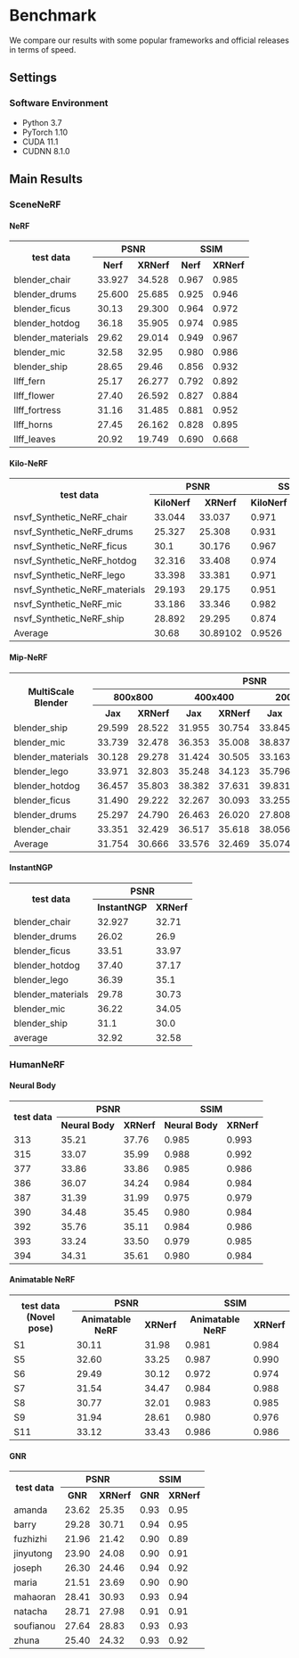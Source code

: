 # Benchmark

We compare our results with some popular frameworks and official releases in terms of speed.

## Settings

### Software Environment

- Python 3.7
- PyTorch 1.10
- CUDA 11.1
- CUDNN 8.1.0

## Main Results

### SceneNeRF

#### NeRF

<table>
	<tr>
	    <th rowspan="2">test data</th>
        <th colspan="2">PSNR</th>
        <th colspan="2">SSIM</th>
	</tr >
	<tr>
	    <th>Nerf</th>
	    <th>XRNerf</th>
	    <th>Nerf</th>
	    <th>XRNerf</th>
	</tr >
	<tr >
	    <td>blender_chair</td>
        <td>33.927</td> <td>34.528</td> <td>0.967</td> <td>0.985</td>
	</tr>
	<tr >
	    <td>blender_drums</td>
        <td>25.600</td> <td>25.685</td> <td>0.925</td> <td>0.946</td>
	</tr>    
	<tr >
	    <td>blender_ficus</td>
        <td>30.13</td> <td>29.300</td> <td>0.964</td> <td>0.972</td>
	</tr>    
	<tr >
	    <td>blender_hotdog</td>
        <td>36.18</td> <td>	35.905</td> <td>0.974</td> <td>0.985</td>
	</tr>
	<tr >
	    <td>blender_materials</td>
        <td>29.62</td> <td>	29.014</td> <td>0.949</td> <td>0.967</td>
	</tr>
	<tr >
	    <td>blender_mic</td>
        <td>32.58</td> <td>32.95</td> <td>0.980</td> <td>0.986</td>
	</tr>
	<tr >
	    <td>blender_ship</td>
        <td>28.65</td> <td>29.46</td> <td>0.856</td> <td>0.932</td>
	</tr>
	<tr >
	    <td>llff_fern</td>
        <td>25.17</td> <td>26.277</td> <td>0.792</td> <td>0.892</td>
	</tr>
	<tr >
	    <td>llff_flower</td>
        <td>27.40</td> <td>26.592</td> <td>0.827</td> <td>0.884</td>
	</tr>
	<tr >
	    <td>llff_fortress</td>
        <td>31.16</td> <td>31.485</td> <td>0.881</td> <td>0.952</td>
	</tr>
	<tr >
	    <td>llff_horns</td>
        <td>27.45</td> <td>26.162</td> <td>0.828</td> <td>0.895</td>
	</tr>
	<tr >
	    <td>llff_leaves</td>
        <td>20.92</td> <td>19.749</td> <td>0.690</td> <td>0.668</td>
	</tr>

</table>


#### Kilo-NeRF

<table>
	<tr>
	    <th rowspan="2">test data</th>
        <th colspan="2">PSNR</th>
        <th colspan="2">SSIM</th>
        <th colspan="2">elapsed_time(ms)</th>
	</tr >
	<tr>
	    <th>KiloNerf</th>
	    <th>XRNerf</th>
	    <th>KiloNerf</th>
	    <th>XRNerf</th>
	    <th>KiloNerf</th>
	    <th>XRNerf</th>        
	</tr >
	<tr >
	    <td>nsvf_Synthetic_NeRF_chair</td>
        <td>33.044</td> <td>33.037</td> <td>0.971</td> <td>0.979</td> <td>384.98</td> <td>407.78</td>
	</tr>
	<tr >
	    <td>nsvf_Synthetic_NeRF_drums</td>
        <td>25.327</td> <td>25.308</td> <td>0.931</td> <td>0.949</td> <td>413.03</td> <td>353.62</td>
	</tr>    
	<tr >
	    <td>nsvf_Synthetic_NeRF_ficus</td>
        <td>30.1</td> <td>30.176</td> <td>0.967</td> <td>0.975</td> <td>351.04</td> <td>337.22</td>
	</tr>    
	<tr >
	    <td>nsvf_Synthetic_NeRF_hotdog</td>
        <td>32.316</td> <td>33.408</td> <td>0.974</td> <td>0.986</td> <td>484.22</td> <td>491.49</td>
	</tr>
	<tr >
	    <td>nsvf_Synthetic_NeRF_lego</td>
        <td>33.398</td> <td>33.381</td> <td>0.971</td> <td>0.982</td> <td>379.1</td> <td>365.16</td>
	</tr>
	<tr >
	    <td>nsvf_Synthetic_NeRF_materials</td>
        <td>29.193</td> <td>29.175</td> <td>0.951</td> <td>0.966</td> <td>380.28</td> <td>358.57</td>
	</tr>
	<tr >
	    <td>nsvf_Synthetic_NeRF_mic</td>
        <td>33.186</td> <td>33.346</td> <td>0.982</td> <td>0.987</td> <td>370.31</td> <td>346.71</td>
	</tr>
	<tr >
	    <td>nsvf_Synthetic_NeRF_ship</td>
        <td>28.892</td> <td>29.295</td> <td>0.874</td> <td>0.933</td> <td>491.92</td> <td>488.35</td>
	</tr>
	<tr >
	    <td>Average</td>
        <td>30.68</td> <td>30.89102</td> <td>0.9526</td> <td>0.9697</td> <td>406.86</td> <td>393.61</td>
	</tr>

</table>

#### Mip-NeRF

<table>
	<tr>
	    <th rowspan="3">MultiScale Blender</th>
        <th align="center" colspan="8">PSNR</th>
	</tr >
	<tr>
	    <th align="center" colspan="2">800x800</th>
	    <th align="center" colspan="2">400x400</th>
	    <th align="center" colspan="2">200x200</th>
	    <th align="center" colspan="2">100x100</th>     
	</tr >    
	<tr>
	    <th>Jax</th>
	    <th>XRNerf</th>
	    <th>Jax</th>
	    <th>XRNerf</th>
	    <th>Jax</th>
	    <th>XRNerf</th>        
	    <th>Jax</th>
	    <th>XRNerf</th>          
	</tr >
	<tr >
	    <td>blender_ship</td>
        <td>29.599</td> <td>28.522</td> <td>31.955</td> <td>30.754</td> <td>33.845</td> <td>32.848</td> <td>34.868</td> <td>33.754</td>
	</tr>
	<tr >
	    <td>blender_mic</td>
        <td>33.739</td> <td>32.478</td> <td>36.353</td> <td>35.008</td> <td>38.837</td> <td>37.958</td> <td>39.011</td> <td>38.064</td>
	</tr>    
	<tr >
	    <td>blender_materials</td>
        <td>30.128</td> <td>29.278</td> <td>31.424</td> <td>30.505</td> <td>33.163</td> <td>32.192</td> <td>34.174</td> <td>33.122</td>
	</tr>    
	<tr >
	    <td>blender_lego</td>
        <td>33.971</td> <td>32.803</td> <td>35.248</td> <td>34.123</td> <td>35.796</td> <td>34.848</td> <td>35.223</td> <td>34.382</td>
	</tr>
	<tr >
	    <td>blender_hotdog</td>
        <td>36.457</td> <td>35.803</td> <td>38.382</td> <td>37.631</td> <td>39.831</td> <td>39.096</td> <td>39.935</td> <td>39.038</td>
	</tr>
	<tr >
	    <td>blender_ficus</td>
        <td>31.490</td> <td>29.222</td> <td>32.267</td> <td>30.093</td> <td>33.255</td> <td>31.655</td> <td>33.606</td> <td>31.785</td>
	</tr>
	<tr >
	    <td>blender_drums</td>
        <td>25.297</td> <td>24.790</td> <td>26.463</td> <td>26.020</td> <td>27.808</td> <td>27.510</td> <td>28.791</td> <td>28.369</td>
	</tr>    
	<tr >
	    <td>blender_chair</td>
        <td>33.351</td> <td>32.429</td> <td>36.517</td> <td>35.618</td> <td>38.056</td> <td>37.342</td> <td>37.950</td> <td>37.257</td>
	</tr>
	<tr >
	    <td>Average</td>
        <td>31.754</td> <td>30.666</td> <td>33.576</td> <td>32.469</td> <td>35.074</td> <td>34.181</td> <td>35.445</td> <td>34.472</td>
	</tr>

</table>



#### InstantNGP

<table>
	<tr>
	    <th rowspan="2">test data</th>
        <th colspan="2">PSNR</th>
	</tr >
	<tr>
	    <th>InstantNGP</th>
	    <th>XRNerf</th>
	</tr >
	<tr >
	    <td>blender_chair</td>
        <td>32.927</td> <td>32.71</td> 
	</tr>
	<tr >
	    <td>blender_drums</td>
        <td>26.02</td> <td>26.9</td>
	</tr>    
	<tr >
	    <td>blender_ficus</td>
        <td>33.51</td> <td>33.97</td>
	</tr>    
	<tr >
	    <td>blender_hotdog</td>
        <td>37.40</td> <td>	37.17</td>
	</tr>
	<tr >
	    <td>blender_lego</td>
        <td>36.39</td> <td>35.1</td> 
	</tr>
	<tr >
	    <td>blender_materials</td>
        <td>29.78</td> <td>30.73</td> 
	</tr>    
	<tr >
	    <td>blender_mic</td>
        <td>36.22</td> <td>34.05</td>
	</tr>
	<tr >
	    <td>blender_ship</td>
        <td>31.1</td> <td>30.0</td>
	</tr>
	<tr >
	    <td>average</td>
        <td>32.92</td> <td>32.58</td>
	</tr>
</table>



### HumanNeRF

#### Neural Body

<table>
	<tr>
	    <th rowspan="2">test data</th>
        <th colspan="2">PSNR</th>
        <th colspan="2">SSIM</th>
	</tr >
	<tr>
	    <th>Neural Body</th>
	    <th>XRNerf</th>
	    <th>Neural Body</th>
	    <th>XRNerf</th>
	</tr >
	<tr >
	    <td>313</td>
        <td>35.21</td> <td>37.76</td> <td>0.985</td> <td>0.993</td>
	</tr>
	<tr >
	    <td>315</td>
        <td>33.07</td> <td>35.99</td> <td>0.988</td> <td>0.992</td>
	</tr>    
	<tr >
	    <td>377</td>
        <td>33.86</td> <td>33.86</td> <td>0.985</td> <td>0.986</td>
	</tr>    
	<tr >
	    <td>386</td>
        <td>36.07</td> <td>34.24</td> <td>0.984</td> <td>0.984</td>
	</tr>
	<tr >
	    <td>387</td>
        <td>31.39</td> <td>31.99</td> <td>0.975</td> <td>0.979</td>
	</tr>
	<tr >
	    <td>390</td>
        <td>34.48</td> <td>35.45</td> <td>0.980</td> <td>0.984</td>
	</tr>
	<tr >
	    <td>392</td>
        <td>35.76</td> <td>35.11</td> <td>0.984</td> <td>0.986</td>
	</tr>
	<tr >
	    <td>393</td>
        <td>33.24</td> <td>33.50</td> <td>0.979</td> <td>0.985</td>
	</tr>
	<tr >
	    <td>394</td>
        <td>34.31</td> <td>35.61</td> <td>0.980</td> <td>0.984</td>
	</tr>
</table>


#### Animatable NeRF

<table>
	<tr>
	    <th rowspan="2">test data (Novel pose)</th>
        <th colspan="2">PSNR</th>
        <th colspan="2">SSIM</th>
	</tr >
	<tr>
	    <th>Animatable NeRF</th>
	    <th>XRNerf</th>
	    <th>Animatable NeRF</th>
	    <th>XRNerf</th>
	</tr >
	<tr >
	    <td>S1</td>
        <td>30.11</td> <td>31.98</td> <td>0.981</td> <td>0.984</td>
	</tr>
	<tr >
	    <td>S5</td>
        <td>32.60</td> <td>33.25</td> <td>0.987</td> <td>0.990</td>
	</tr>    
	<tr >
	    <td>S6</td>
        <td>29.49</td> <td>30.12</td> <td>0.972</td> <td>0.974</td>
	</tr>    
	<tr >
	    <td>S7</td>
        <td>31.54</td> <td>34.47</td> <td>0.984</td> <td>0.988</td>
	</tr>
	<tr >
	    <td>S8</td>
        <td>30.77</td> <td>32.01</td> <td>0.983</td> <td>0.985</td>
	</tr>
	<tr >
	    <td>S9</td>
        <td>31.94</td> <td>28.61</td> <td>0.980</td> <td>0.976</td>
	</tr>
	<tr >
	    <td>S11</td>
        <td>33.12</td> <td>33.43</td> <td>0.986</td> <td>0.986</td>
	</tr>
</table>


#### GNR

<table>
	<tr>
	    <th rowspan="2">test data</th>
        <th colspan="2">PSNR</th>
        <th colspan="2">SSIM</th>
	</tr >
	<tr>
	    <th>GNR</th>
	    <th>XRNerf</th>
	    <th>GNR</th>
	    <th>XRNerf</th>
	</tr >
	<tr >
	    <td>amanda</td>
        <td>23.62</td> <td>25.35</td> <td>0.93</td> <td>0.95</td>
	</tr>
	<tr >
	    <td>barry</td>
        <td>29.28</td> <td>30.71</td> <td>0.94</td> <td>0.95</td>
	</tr>    
	<tr >
	    <td>fuzhizhi</td>
        <td>21.96</td> <td>21.42</td> <td>0.90</td> <td>0.89</td>
	</tr>    
	<tr >
	    <td>jinyutong</td>
        <td>23.90</td> <td>24.08</td> <td>0.90</td> <td>0.91</td>
	</tr>
	<tr >
	    <td>joseph</td>
        <td>26.30</td> <td>24.46</td> <td>0.94</td> <td>0.92</td>
	</tr>
	<tr >
	    <td>maria</td>
        <td>21.51</td> <td>23.69</td> <td>0.90</td> <td>0.90</td>
	</tr>
	<tr >
	    <td>mahaoran</td>
        <td>28.41</td> <td>30.93</td> <td>0.93</td> <td>0.94</td>
	</tr>
	<tr >
	    <td>natacha</td>
        <td>28.71</td> <td>27.98</td> <td>0.91</td> <td>0.91</td>
	</tr>
	<tr >
	    <td>soufianou</td>
        <td>27.64</td> <td>28.83</td> <td>0.93</td> <td>0.93</td>
	</tr>
	<tr >
	    <td>zhuna</td>
        <td>25.40</td> <td>24.32</td> <td>0.93</td> <td>0.92</td>
	</tr>
</table>